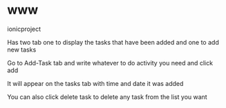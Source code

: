 # www
ionicproject


Has two tab one to display the tasks that have been added and one to add new tasks

Go to Add-Task tab and write whatever to do activity you need and click add

It will appear on the tasks tab with time and date it was added

You can also click delete task to delete any task from the list you want
